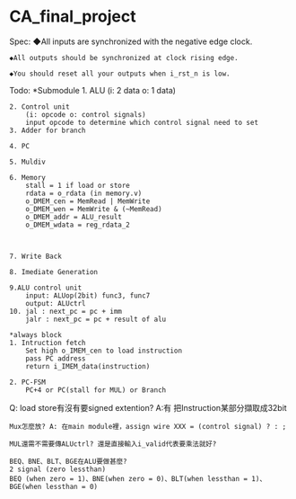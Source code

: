 # CA_final_project
Spec: 
    ◆All inputs are synchronized with the negative edge clock.

    ◆All outputs should be synchronized at clock rising edge.

    ◆You should reset all your outputs when i_rst_n is low.

Todo:
    *Submodule
    1. ALU
        (i: 2 data o: 1 data)
        
    2. Control unit
        (i: opcode o: control signals)
        input opcode to determine which control signal need to set
    3. Adder for branch

    4. PC

    5. Muldiv

    6. Memory
        stall = 1 if load or store
        rdata = o_rdata (in memory.v)
        o_DMEM_cen = MemRead | MemWrite
        o_DMEM_wen = MemWrite & (~MemRead)
        o_DMEM_addr = ALU_result
        o_DMEM_wdata = reg_rdata_2



    7. Write Back

    8. Imediate Generation

    9.ALU control unit
        input: ALUop(2bit) func3, func7
        output: ALUctrl
    10. jal : next_pc = pc + imm
        jalr : next_pc = pc + result of alu
    
    *always block
    1. Intruction fetch
        Set high o_IMEM_cen to load instruction
        pass PC address
        return i_IMEM_data(instruction)

    2. PC-FSM
        PC+4 or PC(stall for MUL) or Branch
    
    

Q:
    load store有沒有要signed extention? A:有 把Instruction某部分擷取成32bit

    Mux怎麼放? A: 在main module裡，assign wire XXX = (control signal) ? : ;

    MUL還需不需要傳ALUctrl? 還是直接輸入i_valid代表要乘法就好?

    BEQ、BNE、BLT、BGE在ALU要做甚麼?
    2 signal (zero lessthan) 
    BEQ (when zero = 1)、BNE(when zero = 0)、BLT(when lessthan = 1)、BGE(when lessthan = 0)
